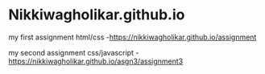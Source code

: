 # Nikkiwagholikar.github.io
my first assignment html/css -https://nikkiwagholikar.github.io/assignment

my second assignment css/javascript - https://nikkiwagholikar.github.io/asgn3/assignment3
